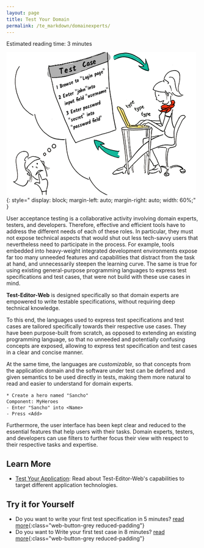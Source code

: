 ```yaml
---
layout: page
title: Test Your Domain
permalink: /te_markdown/domainexperts/
---
```


Estimated reading time: 3 minutes

 ![Test your domain](/images/testcase_typing.png "Test your domain"){: style="    display: block; margin-left: auto; margin-right: auto; width: 60%;" }

User acceptance testing is a collaborative activity involving domain experts, testers, and developers. Therefore, effective and efficient tools have to address the different needs of each of these roles. In particular, they must not expose technical aspects that would shut out less tech-savvy users that nevertheless need to participate in the process. 
For example, tools embedded into heavy-weight integrated development environments expose far too many unneeded features and capabilities that distract from the task at hand, and unnecessarily steepen the learning curve. The same is true for using existing general-purpose programming languages to express test specifications and test cases, that were not build with these use cases in mind.

**Test-Editor-Web** is designed specifically so that domain experts are empowered to write testable specifications, without requiring deep technical knowledge.

To this end, the languages used to express test specifications and test cases are tailored specifically towards their respective use cases. They have been purpose-built from scratch, as opposed to extending an existing programming language, so that no unneeded and potentially confusing concepts are exposed, allowing to express test specification and test cases in a clear and concise manner. 

At the same time, the languages are *customizable*, so that concepts from the application domain and the software under test can be defined and given semantics to be used directly in tests, making them more natural to read and easier to understand for domain experts.

~~~
* Create a hero named "Sancho"
Component: MyHeroes
- Enter "Sancho" into <Name>
- Press <Add>
~~~

Furthermore, the user interface has been kept clear and reduced to the essential features that help users with their tasks. Domain experts, testers, and developers can use filters to further focus their view with respect to their respective tasks and expertise.

## Learn More

* [Test Your Application](/te_markdown/testdrivers): Read about Test-Editor-Web's capabilities to target different application technologies.


## Try it for Yourself

* Do you want to write your first test specification in 5 minutes? [read more](/te_markdown/heroes-create-spec){:class="web-button-grey reduced-padding"}
* Do you want to Write your first test case in 8 minutes? [read more](/te_markdown/heroes-create-testcase){:class="web-button-grey reduced-padding"}
